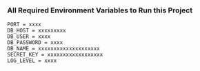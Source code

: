 ### All Required Environment Variables to Run this Project
```
PORT = xxxx
DB_HOST = xxxxxxxxx
DB_USER = xxxx
DB_PASSWORD = xxxx
DB_NAME = xxxxxxxxxxxxxxxxxxxx
SECRET_KEY = xxxxxxxxxxxxxxxxxx
LOG_LEVEL = xxxx
```